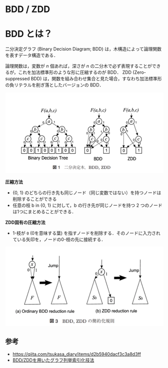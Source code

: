 # BDD / ZDD

# BDD とは？

二分決定グラフ (Binary Decision Diagram; BDD) は，木構造によって論理関数を表すデータ構造である．

論理関数は，変数が $n$ 個あれば，深さが $n$ の二分木で必ず表現することができるが，これを加法標準形のような形に圧縮するのが BDD．
ZDD (Zero-suppressed BDD) は，関数を組み合わせ集合と見た場合，すなわち加法標準形の負リテラルを削ぎ落としたバージョンの BDD．

![BDDとZDDの図](./img/bdd_zdd.png)

**圧縮方法**
* {0, 1} のどちらの行き先も同じノード（同じ変数ではない）を持つノードは削除することができる
* 任意の枝 b in {0, 1} に対して，b の行き先が同じノードを持つ 2 つのノードは1つにまとめることができる．

**ZDD固有の圧縮方法**
* 1-枝が `0` (0を意味する葉) を指すノードを削除する．そのノードに入力されている矢印を，ノードの0-枝の先に接続する．

![圧縮ルールのイメージ](./img/reduction_rule.png)

## 参考

* https://qiita.com/tsukasa_diary/items/d2b5940dacf3c3a8d3ff
* [BDD/ZDDを用いたグラフ列挙索引化技法](https://ci.nii.ac.jp/naid/110009625944)

